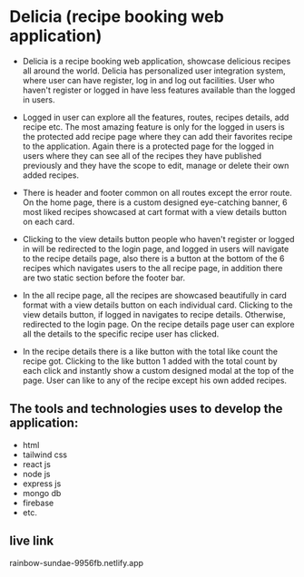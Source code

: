 # Delicia (recipe booking web application)

* Delicia is a recipe booking web application, showcase delicious recipes all around the world. Delicia has personalized user integration system, where user can have register, log in and log out facilities. User who haven't register or logged in have less features available than the logged in users. 

* Logged in user can explore all the features, routes, recipes details, add recipe etc. The most amazing feature is only for the logged in users is the protected add recipe page where they can add their favorites recipe to the application. Again there is a protected page for the logged in users where they can see all of the recipes they have published previously and they have the scope to edit, manage or delete their own added recipes. 

* There is header and footer common on all routes except the error route. On the home page, there is a custom designed eye-catching banner, 6 most liked recipes showcased at cart format with a view details button on each card. 

* Clicking to the view details button people who haven't register or logged in will be redirected to the login page, and logged in users will navigate to the recipe details page, also there is a button at the bottom of the 6 recipes which navigates users to the all recipe page, in addition there are two static section before the footer bar. 

* In the all recipe page, all the recipes are showcased beautifully in card format with a view details button on each individual card. Clicking to the view details button, if logged in navigates to recipe details. Otherwise, redirected to the login page. On the recipe details page user can explore all the details to the specific recipe user has clicked. 

* In the recipe details there is a like button with the total like count the recipe got. Clicking to the like button 1 added with the total count by each click and instantly show a custom designed modal at the top of the page. User can like to any of the recipe except his own added recipes. 

## The tools and technologies uses to develop the application:

- html
- tailwind css
- react js
- node js
- express js
- mongo db
- firebase 
- etc.

## live link
rainbow-sundae-9956fb.netlify.app